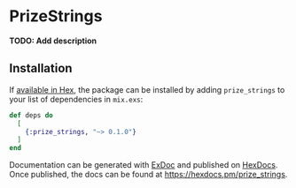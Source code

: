 # PrizeStrings

**TODO: Add description**

## Installation

If [available in Hex](https://hex.pm/docs/publish), the package can be installed
by adding `prize_strings` to your list of dependencies in `mix.exs`:

```elixir
def deps do
  [
    {:prize_strings, "~> 0.1.0"}
  ]
end
```

Documentation can be generated with [ExDoc](https://github.com/elixir-lang/ex_doc)
and published on [HexDocs](https://hexdocs.pm). Once published, the docs can
be found at <https://hexdocs.pm/prize_strings>.

